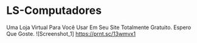 # LS-Computadores
Uma Loja  Virtual Para Você Usar Em Seu Site Totalmente Gratuito. Espero Que Goste.
![Screenshot_1] https://prnt.sc/13wmvx1
